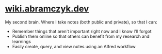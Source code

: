 # [wiki.abramczyk.dev](https://wiki.abramczyk.dev)

My second brain. Where I take notes (both public and private), so that I can:

- Remember things that aren't important right now and I know I'll forgot
- Publish them online so that others can benefit from my research and learnings
- Easily create, query, and view notes using an Alfred workflow

